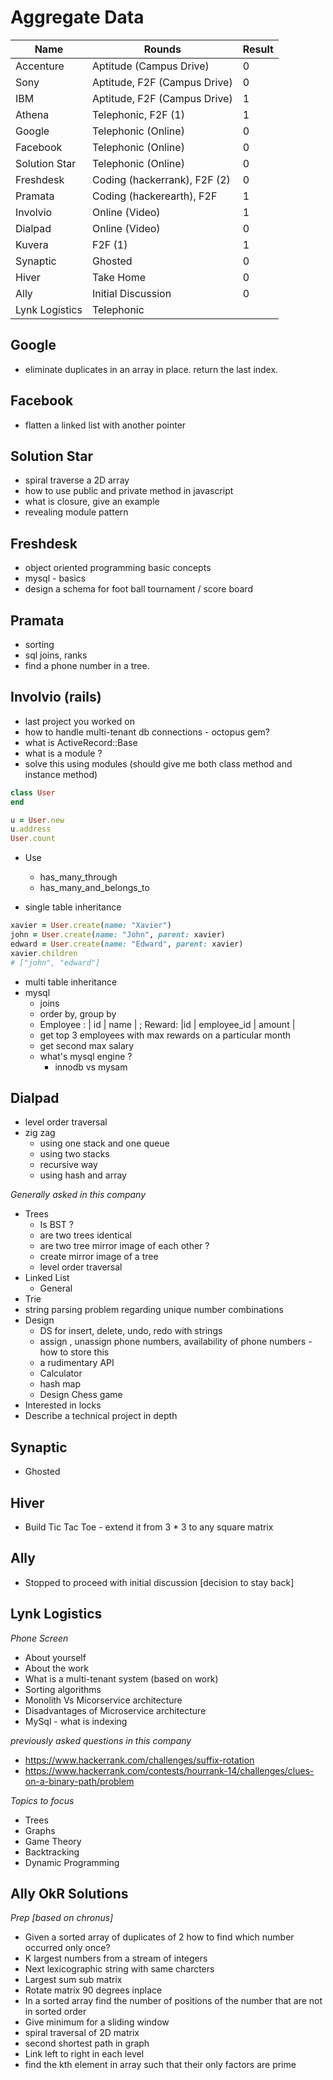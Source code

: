 # Aggregate Data

| Name            | Rounds                          |  Result |
|-----------------|---------------------------------|---------|
|Accenture        | Aptitude (Campus Drive)         |    0    |
|Sony             | Aptitude, F2F (Campus Drive)    |    0    |
|IBM              | Aptitude, F2F (Campus Drive)    |    1    |
|Athena           | Telephonic, F2F (1)             |    1    |
|Google           | Telephonic (Online)             |    0    |
|Facebook         | Telephonic (Online)             |    0    |
|Solution Star    | Telephonic (Online)             |    0    |
|Freshdesk        | Coding (hackerrank), F2F (2)    |    0    |
|Pramata          | Coding (hackerearth), F2F       |    1    |
|Involvio         | Online (Video)                  |    1    |
|Dialpad          | Online (Video)                  |    0    |
|Kuvera           | F2F (1)                         |    1    |
|Synaptic         | Ghosted                         |    0    |
|Hiver            | Take Home                       |    0    |
|Ally             | Initial Discussion              |    0    |
|Lynk Logistics   | Telephonic                      |         |


## Google

- eliminate duplicates in an array in place. return the last index.

## Facebook

- flatten a linked list with another pointer

## Solution Star

- spiral traverse a 2D array
- how to use public and private method in javascript
- what is closure, give an example
- revealing module pattern

## Freshdesk

- object oriented programming basic concepts
- mysql - basics
- design a schema for foot ball tournament / score board

## Pramata

- sorting
- sql joins, ranks
- find a phone number in a tree.

## Involvio (rails)

- last project you worked on
- how to handle multi-tenant db connections - octopus gem?
- what is ActiveRecord::Base
- what is a module ?
- solve this using modules (should give me both class method and instance method)

```ruby
class User
end

u = User.new
u.address
User.count
```
- Use
    - has_many_through
    - has_many_and_belongs_to

- single table inheritance

```ruby
xavier = User.create(name: "Xavier")
john = User.create(name: "John", parent: xavier)
edward = User.create(name: "Edward", parent: xavier)
xavier.children
# ["john", "edward"]
```
- multi table inheritance
- mysql
    - joins
    - order by, group by
    - Employee : | id | name | ; Reward: |id | employee_id | amount |
    - get top 3 employees with max rewards on a particular month
    - get second max salary
    - what's mysql engine ?
        - innodb vs mysam

## Dialpad

- level order traversal
- zig zag
    - using one stack and one queue
    - using two stacks
    - recursive way
    - using hash and array

*Generally asked in this company*

- Trees
    - Is BST ?
    - are two trees identical
    - are two tree mirror image of each other ?
    - create mirror image of a tree
    - level order traversal
- Linked List
    - General
- Trie
- string parsing problem regarding unique number combinations
- Design
    - DS for insert, delete, undo, redo with strings
    - assign , unassign phone numbers, availability of phone numbers - how to store this
    - a rudimentary API
    - Calculator
    - hash map
    - Design Chess game
- Interested in locks
- Describe a technical project in depth

## Synaptic

- Ghosted

## Hiver

- Build Tic Tac Toe - extend it from 3 * 3 to any square matrix

## Ally

- Stopped to proceed with initial discussion [decision to stay back]

## Lynk Logistics

*Phone Screen*

- About yourself
- About the work
- What is a multi-tenant system (based on work)
- Sorting algorithms
- Monolith Vs Micorservice architecture
- Disadvantages of Microservice architecture
- MySql - what is indexing

*previously asked questions in this company*

- https://www.hackerrank.com/challenges/suffix-rotation
- https://www.hackerrank.com/contests/hourrank-14/challenges/clues-on-a-binary-path/problem

*Topics to focus*

- Trees
- Graphs
- Game Theory
- Backtracking
- Dynamic Programming

## Ally OkR Solutions

*Prep [based on chronus]*

- Given a sorted array of duplicates of 2 how to find which number occurred only once?
- K largest numbers from a stream of integers  
- Next lexicographic string with same charcters  
- Largest sum sub matrix
- Rotate matrix 90 degrees inplace  
- In a sorted array find the number of positions of the number that are not in sorted order
- Give minimum for a sliding window
- spiral traversal of 2D matrix
- second shortest path in graph
- Link left to right in each level
- find the kth element in array such that their only factors are prime
